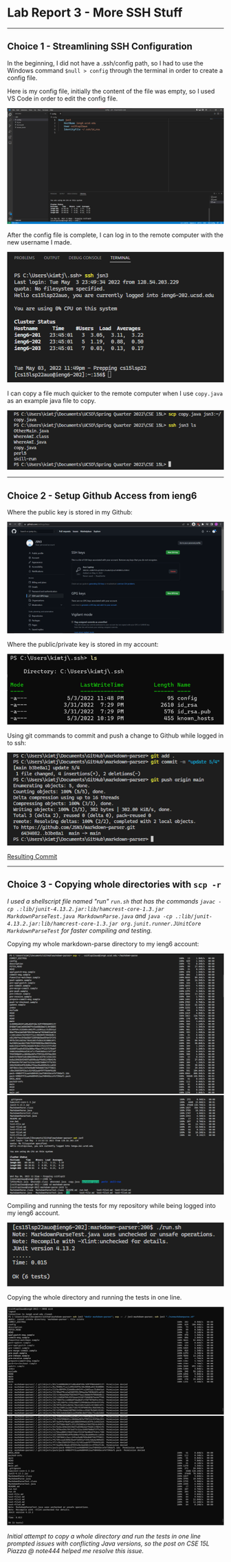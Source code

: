 # Lab Report 3 - More SSH Stuff

***

## Choice 1 - Streamlining SSH Configuration
In the beginning, I did not have a .ssh/config path, so I had to use the Windows command `$null > config` through the terminal in order to create a config file.

Here is my config file, initially the content of the file was empty, so I used VS Code in order to edit the config file.

![Image](https://raw.githubusercontent.com/JSN3/cse15l-lab-reports/main/LR3%20Choice%20A%20-%20Part%201.png)

After the config file is complete, I can log in to the remote computer with the new username I made.

![Image](https://raw.githubusercontent.com/JSN3/cse15l-lab-reports/main/LR3%20Choice%20A%20-%20Part%202.png)

I can copy a file much quicker to the remote computer when I use `copy.java` as an example java file to copy.

![Image](https://raw.githubusercontent.com/JSN3/cse15l-lab-reports/main/LR3%20Choice%20A%20-%20Part%203.png)

***

## Choice 2 - Setup Github Access from ieng6
Where the public key is stored in my Github:

![Image](https://raw.githubusercontent.com/JSN3/cse15l-lab-reports/main/LR3%20Choice%20B%20-%20Part%201a.png)

Where the public/private key is stored in my account:

![Image](https://raw.githubusercontent.com/JSN3/cse15l-lab-reports/main/LR3%20Choice%20B%20-%20Part%201.png)

Using git commands to commit and push a change to Github while logged in to ssh:

![Image](https://raw.githubusercontent.com/JSN3/cse15l-lab-reports/main/LR3%20Choice%20B%20-%20Part%202.png)

[Resulting Commit](https://github.com/JSN3/markdown-parser/commit/b3be8a18462b924657a8598edaffb6811f8b41fb)

***

## Choice 3 - Copying whole directories with `scp -r`
_I used a shellscript file named "run" `run.sh` that has the commands `javac -cp .:lib/junit-4.13.2.jar:lib/hamcrest-core-1.3.jar MarkdownParseTest.java MarkdownParse.java` and `java -cp .:lib/junit-4.13.2.jar:lib/hamcrest-core-1.3.jar org.junit.runner.JUnitCore MarkdownParseTest` for faster compiling and testing._

Copying my whole markdown-parse directory to my ieng6 account:

![Image](https://raw.githubusercontent.com/JSN3/cse15l-lab-reports/main/LR3%20Choice%20C%20-%20Part%201a.png)
![Image](https://raw.githubusercontent.com/JSN3/cse15l-lab-reports/main/LR3%20Choice%20C%20-%20Part%201b.png)

Compiling and running the tests for my repository while being logged into my ieng6 account.

![Image](https://raw.githubusercontent.com/JSN3/cse15l-lab-reports/main/LR3%20Choice%20C%20-%20Part%202.png)

Copying the whole directory and running the tests in one line.

![Image](https://raw.githubusercontent.com/JSN3/cse15l-lab-reports/main/LR3%20Choice%20C%20-%20Part%203.png)
![Image](https://raw.githubusercontent.com/JSN3/cse15l-lab-reports/main/LR3%20Choice%20C%20-%20Part%203b.png)

_Initial attempt to copy a whole directory and run the tests in one line prompted issues with conflicting Java versions, so the post on CSE 15L Piazza @ note444 helped me resolve this issue._
